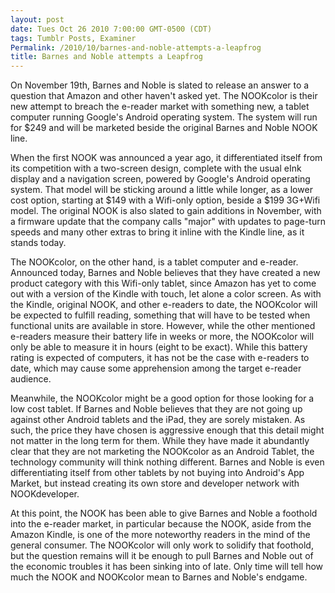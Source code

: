 ```yaml
---
layout: post
date: Tues Oct 26 2010 7:00:00 GMT-0500 (CDT)
tags: Tumblr Posts, Examiner
Permalink: /2010/10/barnes-and-noble-attempts-a-leapfrog
title: Barnes and Noble attempts a Leapfrog
---
```


On November 19th, Barnes and Noble is slated to release an answer to a question that Amazon and other haven't asked yet. The NOOKcolor is their new attempt to breach the e-reader market with something new, a tablet computer running Google's Android operating system. The system will run for $249 and will be marketed beside the original Barnes and Noble NOOK line.

When the first NOOK was announced a year ago, it differentiated itself from its competition with a two-screen design, complete with the usual eInk display and a navigation screen, powered by Google's Android operating system. That model will be sticking around a little while longer, as a lower cost option, starting at $149 with a Wifi-only option, beside a $199 3G+Wifi model. The original NOOK is also slated to gain additions in November, with a firmware update that the company calls "major" with updates to page-turn speeds and many other extras to bring it inline with the Kindle line, as it stands today.

The NOOKcolor, on the other hand, is a tablet computer and e-reader. Announced today, Barnes and Noble believes that they have created a new product category with this Wifi-only tablet, since Amazon has yet to come out with a version of the Kindle with touch, let alone a color screen. As with the Kindle, original NOOK, and other e-readers to date, the NOOKcolor will be expected to fulfill reading, something that will have to be tested when functional units are available in store. However, while the other mentioned e-readers measure their battery life in weeks or more, the NOOKcolor will only be able to measure it in hours (eight to be exact). While this battery rating is expected of computers, it has not be the case with e-readers to date, which may cause some apprehension among the target e-reader audience.

Meanwhile, the NOOKcolor might be a good option for those looking for a low cost tablet. If Barnes and Noble believes that they are not going up against other Android tablets and the iPad, they are sorely mistaken. As such, the price they have chosen is aggressive enough that this detail might not matter in the long term for them. While they have made it abundantly clear that they are not marketing the NOOKcolor as an Android Tablet, the technology community will think nothing different. Barnes and Noble is even differentiating itself from other tablets by not buying into Android's App Market, but instead creating its own store and developer network with NOOKdeveloper.

At this point, the NOOK has been able to give Barnes and Noble a foothold into the e-reader market, in particular because the NOOK, aside from the Amazon Kindle, is one of the more noteworthy readers in the mind of the general consumer. The NOOKcolor will only work to solidify that foothold, but the question remains will it be enough to pull Barnes and Noble out of the economic troubles it has been sinking into of late. Only time will tell how much the NOOK and NOOKcolor mean to Barnes and Noble's endgame.